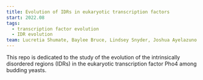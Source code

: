 ```yaml
---
title: Evolution of IDRs in eukaryotic transcription factors
start: 2022.08
tags:
  - transcription factor evolution
  - IDR evolution
team: Lucretia Shumate, Baylee Bruce, Lindsey Snyder, Joshua Ayelazuno
---
```


This repo is dedicated to the study of the evolution of the intrinsically disordered regions (IDRs) in the eukaryotic transcription factor Pho4 among budding yeasts.
